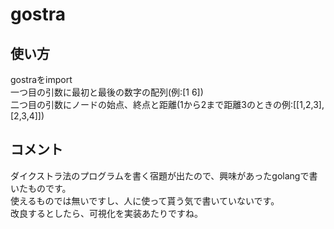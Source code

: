 # gostra
## 使い方
gostraをimport  
一つ目の引数に最初と最後の数字の配列(例:[1 6])  
二つ目の引数にノードの始点、終点と距離(1から2まで距離3のときの例:[[1,2,3],[2,3,4]])

## コメント
ダイクストラ法のプログラムを書く宿題が出たので、興味があったgolangで書いたものです。  
使えるものでは無いですし、人に使って貰う気で書いていないです。  
改良するとしたら、可視化を実装あたりですね。